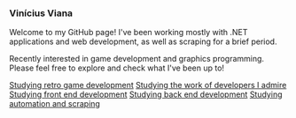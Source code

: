 ### Vinícius Viana

Welcome to my GitHub page! I've been working mostly with .NET applications and web development, as well as scraping for a brief period.

Recently interested in game development and graphics programming. Please feel free to explore and check what I've been up to!

[Studying retro game development](https://github.com/StudyingRetroGameDevelopment)
[Studying the work of developers I admire]()
[Studying front end development]()
[Studying back end development]()
[Studying automation and scraping]()

<!--
**GuroGuru/GuroGuru** is a ✨ _special_ ✨ repository because its `README.md` (this file) appears on your GitHub profile.

Here are some ideas to get you started:

- 🔭 I’m currently working on ...
- 🌱 I’m currently learning ...
- 👯 I’m looking to collaborate on ...
- 🤔 I’m looking for help with ...
- 💬 Ask me about ...
- 📫 How to reach me: ...
- 😄 Pronouns: ...
- ⚡ Fun fact: ...
-->
